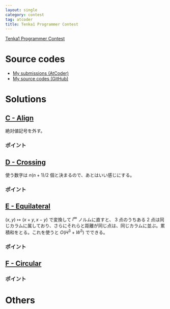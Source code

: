 ```yaml
---
layout: single
category: contest
tag: atcoder
title: Tenka1 Programmer Contest
---
```


[Tenka1 Programmer Contest](https://atcoder.jp/contests/tenka1-2018)

# Source codes

- [My submissions (AtCoder)](https://atcoder.jp/contests/tenka1-2018/submissions?f.User=kazunetakahashi)
- [My source codes (GitHub)](https://github.com/kazunetakahashi/atcoder/tree/master/2018/1027_tenka1-2018)

# Solutions

## [C - Align](https://atcoder.jp/contests/tenka1-2018/tasks/tenka1_2018_c)

絶対値記号を外す。

### ポイント



## [D - Crossing](https://atcoder.jp/contests/tenka1-2018/tasks/tenka1_2018_d)

使う数字は $n(n + 1) / 2$ 個と決まるので、あとはいい感じにする。

### ポイント



## [E - Equilateral](https://atcoder.jp/contests/tenka1-2018/tasks/tenka1_2018_e)

$(x, y) \mapsto (x + y, x - y)$ で変換して $l ^\infty$ ノルムに直すと、 $3$ 点のうちある $2$ 点は同じカラムに属しており、さらにそれらと距離が同じ点は、同じカラムに並ぶ。累積和をとる。これを使うと $O(H^3 + W^3)$ でできる。

### ポイント



## [F - Circular](https://atcoder.jp/contests/tenka1-2018/tasks/tenka1_2018_f)



### ポイント



# Others
